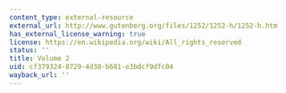 ```yaml
---
content_type: external-resource
external_url: http://www.gutenberg.org/files/1252/1252-h/1252-h.htm
has_external_license_warning: true
license: https://en.wikipedia.org/wiki/All_rights_reserved
status: ''
title: Volume 2
uid: cf379324-8729-4d38-b681-e3bdcf9dfc04
wayback_url: ''
---
```

